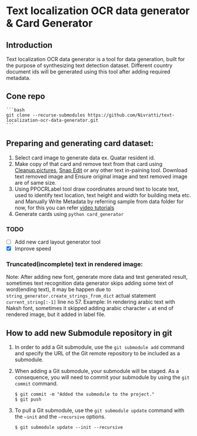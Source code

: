 # Text localization OCR data generator & Card Generator

## Introduction

Text localization OCR data generator is a tool for data generation, built for the purpose of synthesizing text detection dataset. Different country document ids will be generated using this tool after adding required metadata.

## Cone repo

    ```bash
    git clone --recurse-submodules https://github.com/Nivratti/text-localization-ocr-data-generator.git
    ```
    
## Preparing and generating card dataset:

1. Select card image to generate data ex. Quatar resident id.
2. Make copy of that card and remove text from that card using [Cleanup.pictures](https://cleanup.pictures/), [Snap Edit](https://snapedit.app/) or any other text in-paining tool. Download text removed image and Ensure original image and text removed image are of same size.
3. Using PPOCRLabel tool draw coordinates around text to locate text, used to identify text location, text height and width for building meta etc. and Manually Write Metadata by referring sample from data folder for now, for this you can refer [video tutorials](https://drive.google.com/drive/u/0/folders/1d2SxJzMOtAVPnXUhYyVQYUcOxZjeWQqj)
4. Generate cards using `python card_generator`

### TODO

- [ ] Add new card layout generator tool
- [x] Improve speed

### Truncated(incomplete) text in rendered image:

Note: After adding new font, generate more data and test generated result, sometimes text recognition data generator skips adding some text of word(ending text), it may be happen due to `string_generator.create_strings_from_dict` actual statement `current_string[:-1]` line no 57. 
Example: In rendering arabic text with Naksh font, sometimes it skipped adding arabic character `ة` at end of rendered image, but it added in label file.


## How to add new Submodule repository in git 

1. In order to add a Git submodule, use the `git submodule add` command and specify the URL of the Git remote repository to be included as a submodule.

2. When adding a Git submodule, your submodule will be staged. As a consequence, you will need to commit your submodule by using the `git commit` command.

    ```
    $ git commit -m "Added the submodule to the project."
    $ git push
    ```

3. To pull a Git submodule, use the `git submodule update` command with the `–init` and the `–recursive` options.
    
    ```console
    $ git submodule update --init --recursive
    ```

